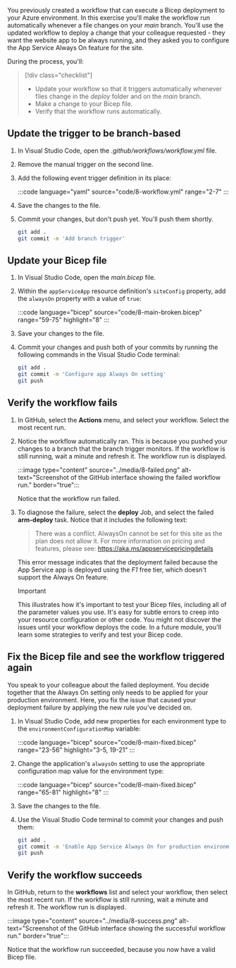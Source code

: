 You previously created a workflow that can execute a Bicep deployment to your Azure environment. In this exercise you'll make the workflow run automatically whenever a file changes on your *main* branch. You'll use the updated workflow to deploy a change that your colleague requested - they want the website app to be always running, and they asked you to configure the App Service Always On feature for the site.

During the process, you'll:

> [!div class="checklist"]
> * Update your workflow so that it triggers automatically whenever files change in the *deploy* folder and on the *main* branch.
> * Make a change to your Bicep file.
> * Verify that the workflow runs automatically.

## Update the trigger to be branch-based

1. In Visual Studio Code, open the *.github/workflows/workflow.yml* file.

1. Remove the manual trigger on the second line.

1. Add the following event trigger definition in its place:

   :::code language="yaml" source="code/8-workflow.yml" range="2-7" :::

1. Save the changes to the file.

1. Commit your changes, but don't push yet. You'll push them shortly.

   ```bash
   git add .
   git commit -m 'Add branch trigger'
   ```

## Update your Bicep file

1. In Visual Studio Code, open the *main.bicep* file.

1. Within the `appServiceApp` resource definition's `siteConfig` property, add the `alwaysOn` property with a value of `true`:

   :::code language="bicep" source="code/8-main-broken.bicep" range="59-75" highlight="8" :::

1. Save your changes to the file.

1. Commit your changes and push both of your commits by running the following commands in the Visual Studio Code terminal:

   ```bash
   git add .
   git commit -m 'Configure app Always On setting'
   git push
   ```

## Verify the workflow fails

1. In GitHub, select the **Actions** menu, and select your workflow. Select the most recent run.

1. Notice the workflow automatically ran. This is because you pushed your changes to a branch that the branch trigger monitors. If the workflow is still running, wait a minute and refresh it. The workflow run is displayed.

   :::image type="content" source="../media/8-failed.png" alt-text="Screenshot of the GitHub interface showing the failed workflow run." border="true":::

   Notice that the workflow run failed.

2. To diagnose the failure, select the **deploy** Job, and select the failed **arm-deploy** task. Notice that it includes the following text:

   > There was a conflict. AlwaysOn cannot be set for this site as the plan does not allow it. For more information on pricing and features, please see: https://aka.ms/appservicepricingdetails

   This error message indicates that the deployment failed because the App Service app is deployed using the _F1_ free tier, which doesn't support the Always On feature.

   > [!IMPORTANT]
   > This illustrates how it's important to test your Bicep files, including all of the parameter values you use. It's easy for subtle errors to creep into your resource configuration or other code. You  might not discover the issues until your workflow deploys the code. In a future module, you'll learn some strategies to verify and test your Bicep code.

## Fix the Bicep file and see the workflow triggered again

You speak to your colleague about the failed deployment. You decide together that the Always On setting only needs to be applied for your production environment. Here, you fix the issue that caused your deployment failure by applying the new rule you've decided on.

1. In Visual Studio Code, add new properties for each environment type to the `environmentConfigurationMap` variable:

   :::code language="bicep" source="code/8-main-fixed.bicep" range="23-56" highlight="3-5, 19-21" :::

1. Change the application's `alwaysOn` setting to use the appropriate configuration map value for the environment type:

   :::code language="bicep" source="code/8-main-fixed.bicep" range="65-81" highlight="8" :::

1. Save the changes to the file.

1. Use the Visual Studio Code terminal to commit your changes and push them:

   ```bash
   git add .
   git commit -m 'Enable App Service Always On for production environments only'
   git push
   ```

## Verify the workflow succeeds

In GitHub, return to the **workflows** list and select your workflow, then select the most recent run. If the workflow is still running, wait a minute and refresh it. The workflow run is displayed.

:::image type="content" source="../media/8-success.png" alt-text="Screenshot of the GitHub interface showing the successful workflow run." border="true":::

Notice that the workflow run succeeded, because you now have a valid Bicep file.